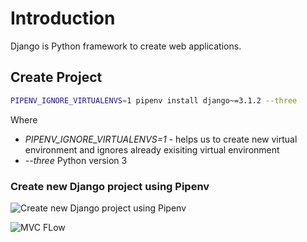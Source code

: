 # Introduction

Django is Python framework to create web applications.

## Create Project

```bash
PIPENV_IGNORE_VIRTUALENVS=1 pipenv install django~=3.1.2 --three
```
Where 
 - *PIPENV_IGNORE_VIRTUALENVS=1* - helps us to create new virtual environment and ignores already exisiting virtual environment
 - *--three* Python version 3
  
### Create new Django project using Pipenv
![Create new Django project using Pipenv](https://1.bp.blogspot.com/-w73fOcZpqFQ/X4RiauA8ZwI/AAAAAAAAMgc/7xUPyKvtAZ4R3oy1TcSP7S99xhIf149OQCNcBGAsYHQ/s2048/Screen%2BShot%2B2020-10-12%2Bat%2B7.34.06%2BPM.png)


![MVC FLow](https://1.bp.blogspot.com/-RVL0JuB2HpM/X4ReJvZIgAI/AAAAAAAAMgQ/kKHt7Fk_ooQfCAWU8utDWSqCzJRVwLwKgCNcBGAsYHQ/s795/Screen%2BShot%2B2020-10-12%2Bat%2B7.15.18%2BPM.png)
